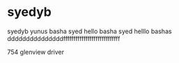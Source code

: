 syedyb
======

syedyb
yunus basha syed
hello basha syed
helllo bashas dddddddddddddddffffffffffffffffffffffffffff





754 glenview driver